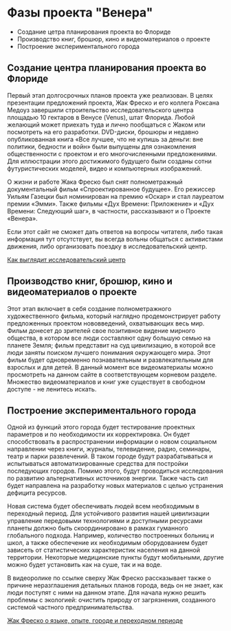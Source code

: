# Фазы проекта "Венера"

-   Создание цетра планирования проекта во Флориде
-   Производство книг, брошюр, кино и видеоматериалов о проекте
-   Построение экспериментального города

## Создание центра планирования проекта во Флориде

Первый этап долгосрочных планов проекта уже реализован. В целях презентации предложений проекта, Жак Фреско и его коллега Роксана Медоуз завершили строительство исследовательского центра площадью 10 гектаров в Венусе (Venus), штат Флорида. Любой желающий может приехать туда и лично пообщаться с Жаком или посмотреть на его разработки. DVD-диски, брошюры и недавно опубликованная книга «Все лучшее, что не купишь за деньги: вне политики, бедности и войн» были выпущены для ознакомления общественности с проектом и его многочисленными предложениями. Для иллюстрации этого достижимого будущего были созданы сотни футуристических моделей, видео и компьютерных изображений.

О жизни и работе Жака Фреско был снят полнометражный документальный фильм «Спроектированное будущее». Его режиссер Уильям Газецки был номинирован на премию «Оскар» и стал лауреатом премии «Эмми». Также фильмы «Дух Времени: Приложение» и «Дух Времени: Следующий шаг», в частности, рассказывают и о Проекте «Венера».

Если этот сайт не сможет дать ответов на вопросы читателя, либо такая информация тут отсутствует, вы всегда вольны общаться с активистами движения, либо организовать поездку в исследовательский центр.

[Как выглядит исследовательский центр](https://www.youtube.com/watch?v=UzhKPlLf9bs)

## Производство книг, брошюр, кино и видеоматериалов о проекте

Этот этап включает в себя создание полнометражного художественного фильма, который наглядно продемонстрирует работу предложенных проектом нововведений, охватывающих весь мир. Фильм донесет до зрителей свое позитивное видение мирного общества, в котором все люди составляют одну большую семью на планете Земля; фильм представит на суд цивилизацию, в которой все люди заняты поиском лучшего понимания окружающего мира. Этот фильм будет одновременно познавательным и развлекательным для взрослых и для детей. В данный момент все видеоматериалы можно просмотреть на данном сайте в соответствующем корневом разделе. Множество видеоматериалов и книг уже существует в свободном доступе - не ленитесь искать.

## Построение экспериментального города

Одной из функций этого города будет тестирование проектных параметров и по необходимости их корректировка. Он будет способствовать в распространении информации о новом социальном направлении через книги, журналы, телевидение, радио, семинары, театр и парки развлечений. В таком городе будут разрабатываться и испытываться автоматизированные средства для постройки последующих городов. Помимо этого, будут проводиться исследования по развитию альтернативных источников энергии. Также часть сил будет направлена на разработку новых материалов с целью устранения дефицита ресурсов.

Новая система будет обеспечивать людей всем необходимым в переходный период. Для устойчивого развития нашей цивилизации управление передовыми технологиями и доступными ресурсами планеты должно быть скоординировано в рамках гуманного глобального подхода. Например, количество построенных больниц и школ, а также обеспечение их необходимым оборудованием будет зависеть от статистических характеристик населения на данной территории. Некоторые медицинские пункты будут мобильными, другие можно будет установить как на суше, так и на воде.

В видеоролике по ссылке сверху Жак Фреско рассказывает также о причине неразглашения детальных планов города, ведь он не знает, как люди поступят с ними на данном этапе. Для начала нужно решить проблемы с экологией: очистить природу от загрязнения, созданного системой частного предпринимательства.

[Жак Фреско о языке, опыте, городе и переходном периоде](https://www.youtube.com/watch?v=EXhH0PJWKyc)